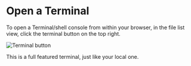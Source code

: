 # Open a Terminal

To open a Terminal/shell console from within your browser, in the file list view, click the terminal 
button on the top right.

![][terminal]

This is a full featured terminal, just like your local one.

[terminal]: ../images/terminal.png "Terminal button"